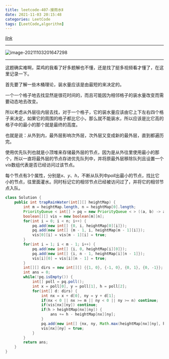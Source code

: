 ```yaml
---
title: leetcode-407-接雨水Ⅱ
date: 2021-11-03 20:15:48
categories: LeetCode
tags: [LeetCode,algorithm]
---
```


[$link$](https://leetcode-cn.com/problems/trapping-rain-water-ii/solution/)

<hr/>

![image-20211103201647298](https://gitee.com/cao_ziqiang/img/raw/master/20211103201647.png)

<hr/>

这题确实难啊，菜鸡的我看了好多题解也不懂，还是找了挺多视频看才懂了，在这里记录一下。

首先要了解一些木桶理论，装水量应该是由最短的来决定的。

一个一个格子地去找显然是很花时间的，而且可能因为相邻格子的装水量改变而需要动态地去改变。

所以考虑从外层往内层去找，对于一个格子，它的装水量应该由它上下左右四个格子来决定，如果它的周围的格子都比它小，那么就不能装水，所以应该是比它高的格子中的最小的那个就是最终的高度。

也就是说：从外到内，最外层影响次外层，次外层又变成新的最外层，直到都遍历完。

使用优先队列也就是小顶堆来存储最外层的节点，因为是从外往里使用最小的那个，所以一直将最外层的节点存进优先队列中，并将原最外层移除队列且设置一个$vis$数组代表是否已经访问过该节点。

每个节点有3个属性，分别是$x、y、h$，不断从队列中$poll$出最小的节点，找比它小的节点，往里面灌水。同时标记它的相邻节点已经被访问过了，并将它的相邻节点入队。

```java
class Solution {
    public int trapRainWater(int[][] heightMap) {
        int m = heightMap.length, n = heightMap[0].length;
        PriorityQueue < int[] > pq = new PriorityQueue < > ((a, b) -> a[2] - b[2]);
        boolean[][] vis = new boolean[m][n];
        for(int i = 0; i < n; i++) {
            pq.add(new int[] {0, i, heightMap[0][i]});
            pq.add(new int[] {m - 1, i, heightMap[m - 1][i]});
            vis[0][i] = vis[m - 1][i] = true;
        }
        for(int i = 1; i < m - 1; i++) {
            pq.add(new int[] {i, 0, heightMap[i][0]});
            pq.add(new int[] {i, n - 1, heightMap[i][n - 1]});
            vis[i][0] = vis[i][n - 1] = true;
        }
        int[][] dirs = new int[][] {{1, 0}, {-1, 0}, {0, 1}, {0, -1}};
        int ans = 0;
        while(!pq.isEmpty()) {
            int[] poll = pq.poll();
            int x = poll[0], y = poll[1], h = poll[2];
            for(int[] d: dirs) {
                int nx = x + d[0], ny = y + d[1];
                if(nx < 0 || nx >= m || ny < 0 || ny >= n) continue;
                if(vis[nx][ny]) continue;
                if(h > heightMap[nx][ny]) {
                    ans += h - heightMap[nx][ny];
                }
                pq.add(new int[] {nx, ny, Math.max(heightMap[nx][ny], h)});
                vis[nx][ny] = true;
            }
        }
        return ans;
    }
}
```

